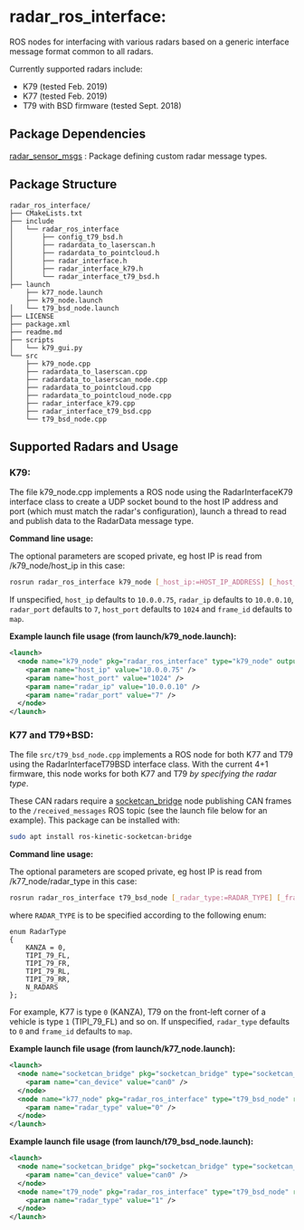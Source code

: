 # radar_ros_interface:
ROS nodes for interfacing with various radars based on a generic interface message format common to all radars.

Currently supported radars include:

- K79 (tested Feb. 2019)
- K77 (tested Feb. 2019)
- T79 with BSD firmware (tested Sept. 2018)

## Package Dependencies

[radar_sensor_msgs](https://github.com/AinsteinAI/radar_sensor_msgs) : Package defining custom radar message types. 

## Package Structure

```
radar_ros_interface/
├── CMakeLists.txt
├── include
│   └── radar_ros_interface
│       ├── config_t79_bsd.h
│       ├── radardata_to_laserscan.h
│       ├── radardata_to_pointcloud.h
│       ├── radar_interface.h
│       ├── radar_interface_k79.h
│       └── radar_interface_t79_bsd.h
├── launch
    ├── k77_node.launch
    ├── k79_node.launch
│   └── t79_bsd_node.launch
├── LICENSE
├── package.xml
├── readme.md
├── scripts
│   └── k79_gui.py
└── src
    ├── k79_node.cpp
    ├── radardata_to_laserscan.cpp
    ├── radardata_to_laserscan_node.cpp
    ├── radardata_to_pointcloud.cpp
    ├── radardata_to_pointcloud_node.cpp
    ├── radar_interface_k79.cpp
    ├── radar_interface_t79_bsd.cpp
    └── t79_bsd_node.cpp
```				

## Supported Radars and Usage

### K79:

The file k79_node.cpp implements a ROS node using the RadarInterfaceK79 interface class to create a UDP socket bound to the host IP address and port (which must match the radar's configuration), launch a thread to read and publish data to the RadarData message type.

**Command line usage:**	

The optional parameters are scoped private, eg host IP is read from /k79_node/host_ip in this case:

```bash
rosrun radar_ros_interface k79_node [_host_ip:=HOST_IP_ADDRESS] [_host_port:=HOST_UDP_PORT] [_radar_ip:=RADAR_IP_ADDRESS] [_radar_port:=RADAR_UDP_PORT] [_frame_id:=RADAR_FRAME_ID]
```

If unspecified, ```host_ip``` defaults to ```10.0.0.75```, ```radar_ip``` defaults to ```10.0.0.10```, ```radar_port``` defaults to ```7```, ```host_port``` defaults to ```1024``` and ```frame_id``` defaults to ```map```.

**Example launch file usage (from launch/k79_node.launch):**

```xml
<launch>
  <node name="k79_node" pkg="radar_ros_interface" type="k79_node" output="screen" required="true" >
    <param name="host_ip" value="10.0.0.75" />
    <param name="host_port" value="1024" />
    <param name="radar_ip" value="10.0.0.10" />
    <param name="radar_port" value="7" />
  </node>
</launch>
```

### K77 and T79+BSD:

The file ```src/t79_bsd_node.cpp``` implements a ROS node for both K77 and T79 using the RadarInterfaceT79BSD interface class.  With the current 4+1 firmware, this node works for both K77 and T79 *by specifying the radar type*.

These CAN radars require a [socketcan_bridge](http://wiki.ros.org/socketcan_bridge) node publishing CAN frames to the ```/received_messages``` ROS topic (see the launch file below for an example).  This package can be installed with:

```bash
sudo apt install ros-kinetic-socketcan-bridge
```

**Command line usage:**	

The optional parameters are scoped private, eg host IP is read from /k77_node/radar_type in this case:

```bash
rosrun radar_ros_interface t79_bsd_node [_radar_type:=RADAR_TYPE] [_frame_id:=RADAR_FRAME_ID]
```

where ```RADAR_TYPE``` is to be specified according to the following enum:

```
enum RadarType
{
    KANZA = 0,
    TIPI_79_FL,
    TIPI_79_FR,
    TIPI_79_RL,
    TIPI_79_RR,
    N_RADARS
};
```

For example, K77 is type ```0``` (KANZA), T79 on the front-left corner of a vehicle is type ```1``` (TIPI_79_FL) and so on.  If unspecified, ```radar_type``` defaults to ```0``` and ```frame_id``` defaults to ```map```.

**Example launch file usage (from launch/k77_node.launch):**

```xml
<launch>
  <node name="socketcan_bridge" pkg="socketcan_bridge" type="socketcan_bridge_node"  required="true" >
    <param name="can_device" value="can0" />
  </node>
  <node name="k77_node" pkg="radar_ros_interface" type="t79_bsd_node" required="true" >
    <param name="radar_type" value="0" />
  </node>
</launch>
```

**Example launch file usage (from launch/t79_bsd_node.launch):**

```xml
<launch>
  <node name="socketcan_bridge" pkg="socketcan_bridge" type="socketcan_bridge_node"  required="true" >
    <param name="can_device" value="can0" />
  </node>
  <node name="t79_node" pkg="radar_ros_interface" type="t79_bsd_node" required="true" >
    <param name="radar_type" value="1" />
  </node>
</launch>
```
